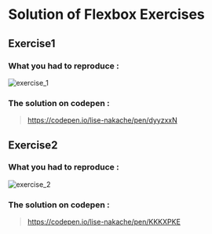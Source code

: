 # **Solution of Flexbox Exercises**

## Exercise1
### What you had to reproduce :

![exercise_1](https://github.com/devtlv/PY1_2019/blob/master/Week1/CSS/Exercises/Flexbox_Exercise/exercise_1.png)

### The solution on codepen : 
> https://codepen.io/lise-nakache/pen/dyyzxxN


## Exercise2
### What you had to reproduce :

![exercise_2](https://github.com/devtlv/PY1_2019/blob/master/Week1/CSS/Exercises/Flexbox_Exercise/exercise_2.png)

### The solution on codepen : 
> https://codepen.io/lise-nakache/pen/KKKXPKE
